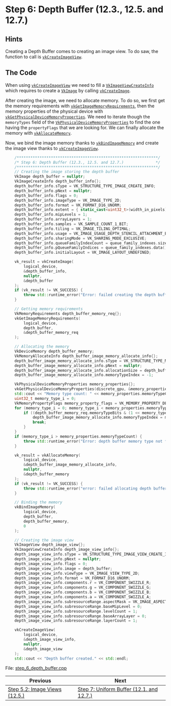 # **Step 6: Depth Buffer (12.3., 12.5. and 12.7.)**
## **Hints**
Creating a Depth Buffer comes to creating an image view. To do saw, the function to call is [`vkCreateImageView`](https://registry.khronos.org/vulkan/specs/1.3-extensions/html/chap12.html#vkCreateImageView).

## **The Code**
When using [`vkCreateImageView`](https://registry.khronos.org/vulkan/specs/1.3-extensions/html/chap12.html#vkCreateImageView) we need to fill a [`VkImageViewCreateInfo`](https://registry.khronos.org/vulkan/specs/1.3-extensions/html/chap12.html#VkImageViewCreateInfo) which requires to create a [`VkImage`](https://registry.khronos.org/vulkan/specs/1.3-extensions/html/chap12.html#resources-images) by calling [`vkCreateImage`](https://registry.khronos.org/vulkan/specs/1.3-extensions/html/chap12.html#vkCreateImage).

After creating the image, we need to allocate memory. To do so, we first get the memory requirements with [`vkGetImageMemoryRequirements`](https://registry.khronos.org/vulkan/specs/1.3-extensions/html/chap12.html#vkGetImageMemoryRequirements), then the memory properties of the physical device with [`vkGetPhysicalDeviceMemoryProperties`](https://registry.khronos.org/vulkan/specs/1.3-extensions/html/chap11.html#vkGetPhysicalDeviceMemoryProperties). We need to iterate though the `memoryTypes` field of the [`VkPhysicalDeviceMemoryProperties`](https://registry.khronos.org/vulkan/specs/1.3-extensions/html/chap11.html#VkPhysicalDeviceMemoryProperties) to find the one having the `propertyFlags` that we are looking for. We can finally allocate the memory with [`vkAllocateMemory`](https://registry.khronos.org/vulkan/specs/1.3-extensions/html/chap11.html#vkAllocateMemory).

Now, we bind the image memory thanks to [`vkBindImageMemory`](https://registry.khronos.org/vulkan/specs/1.3-extensions/html/chap12.html#vkBindImageMemory) and create the image view thanks to [`vkCreateImageView`](https://registry.khronos.org/vulkan/specs/1.3-extensions/html/chap12.html#vkCreateImageView).

```C++
    /**************************************************************/
	/* Step 6: Depth Buffer (12.3., 12.5. and 12.7.)              */
	/**************************************************************/
	// Creating the image storing the depth buffer
	VkImage depth_buffer = nullptr;
	VkImageCreateInfo depth_buffer_info{};
	depth_buffer_info.sType = VK_STRUCTURE_TYPE_IMAGE_CREATE_INFO;
	depth_buffer_info.pNext = nullptr;
	depth_buffer_info.flags = 0;
	depth_buffer_info.imageType = VK_IMAGE_TYPE_2D;
	depth_buffer_info.format = VK_FORMAT_D16_UNORM;
	depth_buffer_info.extent = { static_cast<uint32_t>(width_in_pixels), static_cast<uint32_t>(height_in_pixels), 1 };
	depth_buffer_info.mipLevels = 1;
	depth_buffer_info.arrayLayers = 1;
	depth_buffer_info.samples = VK_SAMPLE_COUNT_1_BIT;
	depth_buffer_info.tiling = VK_IMAGE_TILING_OPTIMAL;
	depth_buffer_info.usage = VK_IMAGE_USAGE_DEPTH_STENCIL_ATTACHMENT_BIT;
	depth_buffer_info.sharingMode = VK_SHARING_MODE_EXCLUSIVE;
	depth_buffer_info.queueFamilyIndexCount = queue_family_indexes.size();
	depth_buffer_info.pQueueFamilyIndices = queue_family_indexes.data();
	depth_buffer_info.initialLayout = VK_IMAGE_LAYOUT_UNDEFINED;

	vk_result = vkCreateImage(
		logical_device,
		&depth_buffer_info,
		nullptr,
		&depth_buffer
	);
	if (vk_result != VK_SUCCESS) {
		throw std::runtime_error("Error: failed creating the depth buffer!");
	}

	// Getting memory requirements
	VkMemoryRequirements depth_buffer_memory_req{};
	vkGetImageMemoryRequirements(
		logical_device,
		depth_buffer,
		&depth_buffer_memory_req
	);

	// Allocating the memory
	VkDeviceMemory depth_buffer_memory;
	VkMemoryAllocateInfo depth_buffer_image_memory_allocate_info{};
	depth_buffer_image_memory_allocate_info.sType = VK_STRUCTURE_TYPE_MEMORY_ALLOCATE_INFO;
	depth_buffer_image_memory_allocate_info.pNext = nullptr;
	depth_buffer_image_memory_allocate_info.allocationSize = depth_buffer_memory_req.size;
	depth_buffer_image_memory_allocate_info.memoryTypeIndex = -1;

	VkPhysicalDeviceMemoryProperties memory_properties{};
	vkGetPhysicalDeviceMemoryProperties(discrete_gpu, &memory_properties);
	std::cout << "Memory type count: " << memory_properties.memoryTypeCount << std::endl;
	uint32_t memory_type_i = 0;
	VkMemoryPropertyFlags memory_property_flags = VK_MEMORY_PROPERTY_DEVICE_LOCAL_BIT;
	for (memory_type_i = 0; memory_type_i < memory_properties.memoryTypeCount; memory_type_i++) {
		if ((depth_buffer_memory_req.memoryTypeBits & (1 << memory_type_i)) && (memory_properties.memoryTypes[memory_type_i].propertyFlags & memory_property_flags) == memory_property_flags) {
			depth_buffer_image_memory_allocate_info.memoryTypeIndex = memory_type_i;
			break;
		}
	}
	if (memory_type_i > memory_properties.memoryTypeCount) {
		throw std::runtime_error("Error: depth buffer memory type not found!");
	}

	vk_result = vkAllocateMemory(
		logical_device,
		&depth_buffer_image_memory_allocate_info,
		nullptr,
		&depth_buffer_memory
	);
	if (vk_result != VK_SUCCESS) {
		throw std::runtime_error("error: failed allocating depth buffer memory!");
	}

	// Binding the memory
	vkBindImageMemory(
		logical_device,
		depth_buffer,
		depth_buffer_memory,
		0
	);

	// Creating the image view
	VkImageView depth_image_view{};
	VkImageViewCreateInfo depth_image_view_info{};
	depth_image_view_info.sType = VK_STRUCTURE_TYPE_IMAGE_VIEW_CREATE_INFO;
	depth_image_view_info.pNext = nullptr;
	depth_image_view_info.flags = 0;
	depth_image_view_info.image = depth_buffer;
	depth_image_view_info.viewType = VK_IMAGE_VIEW_TYPE_2D;
	depth_image_view_info.format = VK_FORMAT_D16_UNORM;
	depth_image_view_info.components.r = VK_COMPONENT_SWIZZLE_R;
	depth_image_view_info.components.g = VK_COMPONENT_SWIZZLE_G;
	depth_image_view_info.components.b = VK_COMPONENT_SWIZZLE_B;
	depth_image_view_info.components.a = VK_COMPONENT_SWIZZLE_A;
	depth_image_view_info.subresourceRange.aspectMask = VK_IMAGE_ASPECT_DEPTH_BIT;
	depth_image_view_info.subresourceRange.baseMipLevel = 0;
	depth_image_view_info.subresourceRange.levelCount = 1;
	depth_image_view_info.subresourceRange.baseArrayLayer = 0;
	depth_image_view_info.subresourceRange.layerCount = 1;

	vkCreateImageView(
		logical_device,
		&depth_image_view_info,
		nullptr,
		&depth_image_view
	);
	std::cout << "Depth buffer created." << std::endl;
```

File: [step_6_depth_buffer.cpp](../Code/step_6_depth_buffer.cpp)

| Previous | Next |
|---|---|
| [Step 5.2: Image Views (12.5.)](image_views.md) | [Step 7: Uniform Buffer (12.1. and 12.7.)](uniform_buffer.md) |